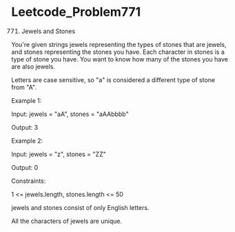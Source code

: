 # Leetcode_Problem771



771. Jewels and Stones




You're given strings jewels representing the types of stones that are jewels, and stones representing the stones you have. Each character in stones is a type of stone you have. You want to know how many of the stones you have are also jewels.




Letters are case sensitive, so "a" is considered a different type of stone from "A".

 

Example 1:



Input: jewels = "aA", stones = "aAAbbbb"



Output: 3




Example 2:




Input: jewels = "z", stones = "ZZ"



Output: 0
 



Constraints:



1 <= jewels.length, stones.length <= 50




jewels and stones consist of only English letters.




All the characters of jewels are unique.





